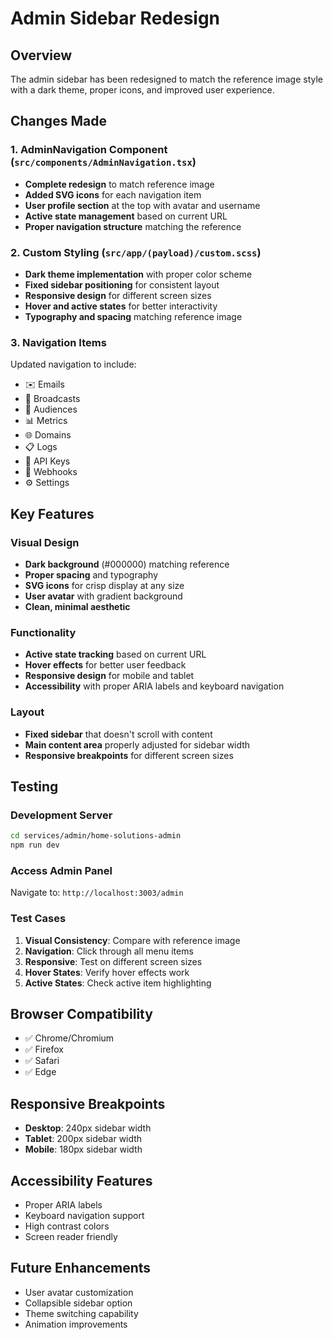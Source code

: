 # Admin Sidebar Redesign

## Overview
The admin sidebar has been redesigned to match the reference image style with a dark theme, proper icons, and improved user experience.

## Changes Made

### 1. AdminNavigation Component (`src/components/AdminNavigation.tsx`)
- **Complete redesign** to match reference image
- **Added SVG icons** for each navigation item
- **User profile section** at the top with avatar and username
- **Active state management** based on current URL
- **Proper navigation structure** matching the reference

### 2. Custom Styling (`src/app/(payload)/custom.scss`)
- **Dark theme implementation** with proper color scheme
- **Fixed sidebar positioning** for consistent layout
- **Responsive design** for different screen sizes
- **Hover and active states** for better interactivity
- **Typography and spacing** matching reference image

### 3. Navigation Items
Updated navigation to include:
- ✉️ Emails
- 📢 Broadcasts  
- 👥 Audiences
- 📊 Metrics
- 🌐 Domains
- 📋 Logs
- 🔑 API Keys
- 🔗 Webhooks
- ⚙️ Settings

## Key Features

### Visual Design
- **Dark background** (#000000) matching reference
- **Proper spacing** and typography
- **SVG icons** for crisp display at any size
- **User avatar** with gradient background
- **Clean, minimal aesthetic**

### Functionality
- **Active state tracking** based on current URL
- **Hover effects** for better user feedback
- **Responsive design** for mobile and tablet
- **Accessibility** with proper ARIA labels and keyboard navigation

### Layout
- **Fixed sidebar** that doesn't scroll with content
- **Main content area** properly adjusted for sidebar width
- **Responsive breakpoints** for different screen sizes

## Testing

### Development Server
```bash
cd services/admin/home-solutions-admin
npm run dev
```

### Access Admin Panel
Navigate to: `http://localhost:3003/admin`

### Test Cases
1. **Visual Consistency**: Compare with reference image
2. **Navigation**: Click through all menu items
3. **Responsive**: Test on different screen sizes
4. **Hover States**: Verify hover effects work
5. **Active States**: Check active item highlighting

## Browser Compatibility
- ✅ Chrome/Chromium
- ✅ Firefox
- ✅ Safari
- ✅ Edge

## Responsive Breakpoints
- **Desktop**: 240px sidebar width
- **Tablet**: 200px sidebar width  
- **Mobile**: 180px sidebar width

## Accessibility Features
- Proper ARIA labels
- Keyboard navigation support
- High contrast colors
- Screen reader friendly

## Future Enhancements
- User avatar customization
- Collapsible sidebar option
- Theme switching capability
- Animation improvements